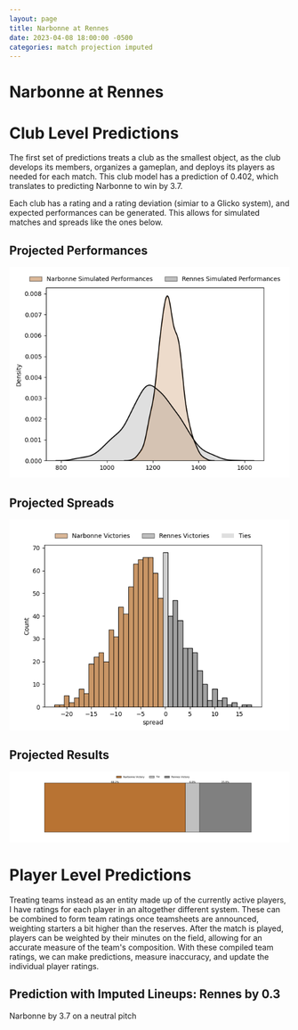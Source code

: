 ```yaml
---  
layout: page  
title: Narbonne at Rennes  
date: 2023-04-08 18:00:00 -0500  
categories: match projection imputed  
---
```

# Narbonne at Rennes

# Club Level Predictions


The first set of predictions treats a club as the smallest object, as the club develops its members, organizes a gameplan, and deploys its players as needed for each match. This club model has a prediction of 0.402, which translates to predicting Narbonne to win by 3.7.

Each club has a rating and a rating deviation (simiar to a Glicko system), and expected performances can be generated. This allows for simulated matches and spreads like the ones below.
## Projected Performances


![Projected Performances](plots/performances_2023-04-08-Rennes-Narbonne.png)
## Projected Spreads


![Projected Spreads](plots/spreads_2023-04-08-Rennes-Narbonne.png)
## Projected Results


![Projected Results](plots/resultbar_2023-04-08-Rennes-Narbonne.png)
# Player Level Predictions


Treating teams instead as an entity made up of the currently active players, I have ratings for each player in an altogether different system. These can be combined to form team ratings once teamsheets are announced, weighting starters a bit higher than the reserves. After the match is played, players can be weighted by their minutes on the field, allowing for an accurate measure of the team's composition. With these compiled team ratings, we can make predictions, measure inaccuracy, and update the individual player ratings.
## Prediction with Imputed Lineups: Rennes by 0.3


Narbonne by 3.7 on a neutral pitch

